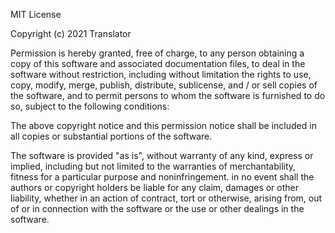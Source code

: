 MIT License

Copyright (c) 2021 Translator

Permission is hereby granted, free of charge, to any person obtaining a copy
of this software and associated documentation files, to deal in the software
without restriction, including without limitation the rights to use, copy,
modify, merge, publish, distribute, sublicense, and / or sell copies of the
software, and to permit persons to whom the software is furnished to do so,
subject to the following conditions:

The above copyright notice and this permission notice shall be included in all
copies or substantial portions of the software.

The software is provided "as is", without warranty of any kind, express or
implied, including but not limited to the warranties of merchantability,
fitness for a particular purpose and noninfringement. in no event shall the
authors or copyright holders be liable for any claim, damages or other
liability, whether in an action of contract, tort or otherwise, arising from,
out of or in connection with the software or the use or other dealings in the
software.
